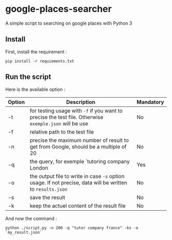 # google-places-searcher

A simple script to searching on google places with Python 3

## Install

First, install the requirement :

```shell
pip install -r requiements.txt
```

## Run the script

Here is the available option :

| Option | Description | Mandatory |
| ------ | ----------- | --------- |
| -t     | for testing usage with `-f` if you want to precise the test file. Otherwise `exemple.json` will be use | No |
| -f     | relative path to the test file | |
| -n     | precise the maximum number of result to get from Google, should be a multiple of 20 | No |
| -q     | the query, for exemple `tutoring company London | Yes |
| -o     | the output file to write in case `-s` option usage. If not precise, data will be written to `results.json`  | No |
| -s     | save the result | No |
| -k     | keep the actuel content of the result file | No |

And now the command :

```shell
python ./script.py -n 200 -q "tutor company france" -ks -o `my_result.json`
```
